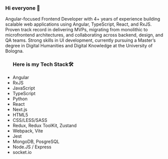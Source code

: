### Hi everyone 👋
Angular-focused Frontend Developer with 4+ years of experience building scalable web applications using Angular, TypeScript, React, and RxJS. Proven track record in delivering MVPs, migrating from monolithic to microfrontend architectures, and collaborating across backend, design, and QA teams. Strong skills in UI development, currently pursuing a Master’s degree in Digital Humanities and Digital Knowledge at the University of Bologna.

<!-- <img src="https://github-readme-stats.vercel.app/api?username=aizana1&&show_icons=true&title_color=ffffff&icon_color=bb2acf&text_color=daf7dc&bg_color=151515">
 -->
<ul><h3>Here is my Tech Stack🛠</h3>
 <li>Angular</li>
 <li>RxJS</li>
 <li>JavaScript</li>
 <li>TypeScript</li>
  <li>Python</li>
  <li>React</li>
 <li>Next.js</li>
 <li>HTML5</li>
<li>CSS/LESS/SASS</li>
<li>Redux, Redux ToolKit, Zustand</li>
<li>Webpack, Vite</li>
<li>Jest</li>
<li>MongoDB, PosgreSQL</li>
<li>Node.JS / Express</li>
 <li>socket.io</li>
  </ul>
